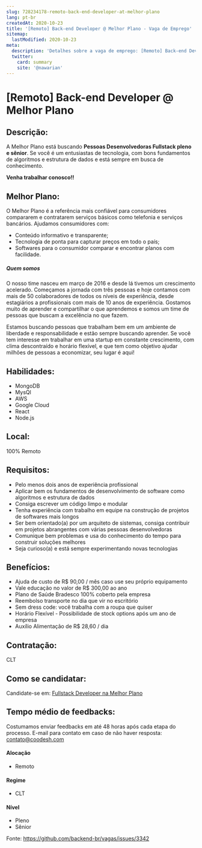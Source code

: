 ```yaml
---
slug: 728234178-remoto-back-end-developer-at-melhor-plano
lang: pt-br
createdAt: 2020-10-23
title: '[Remoto] Back-end Developer @ Melhor Plano - Vaga de Emprego'
sitemap:
  lastModified: 2020-10-23
meta:
  description: 'Detalhes sobre a vaga de emprego: [Remoto] Back-end Developer @ Melhor Plano'
  twitter:
    card: summary
    site: '@nawarian'
---
```


# [Remoto] Back-end Developer @ Melhor Plano

## Descrição: 
 <p>A Melhor Plano está buscando <strong>Pessoas Desenvolvedoras Fullstack pleno e sênior</strong>. Se você é um entusiastas de tecnologia, com bons fundamentos de algoritmos e estrutura de dados e está sempre em busca de conhecimento.&nbsp;</p>
<p><strong>Venha trabalhar conosco!!</strong></p>

## Melhor Plano: 
 <p>O Melhor Plano é a referência mais confiável para consumidores compararem e contratarem serviços básicos como telefonia e serviços bancários. Ajudamos consumidores com:</p>
<ul>
<li>Conteúdo informativo e transparente;</li>
<li>Tecnologia de ponta para capturar preços em todo o país;</li>
<li>Softwares para o consumidor comparar e encontrar planos com facilidade.</li>
</ul>
<p></p>
<h5>Quem somos</h5>
<p>O nosso time nasceu em março de 2016 e desde lá tivemos um crescimento acelerado. Começamos a jornada com três pessoas e hoje contamos com mais de 50 colaboradores de todos os níveis de experiência, desde estagiários a profissionais com mais de 10 anos de experiência. Gostamos muito de aprender e compartilhar o que aprendemos e somos um time de pessoas que buscam a excelência no que fazem.</p>
<p></p>
<p>Estamos buscando pessoas que trabalham bem em um ambiente de liberdade e responsabilidade e estão sempre buscando aprender. Se você tem interesse em trabalhar em uma startup em constante crescimento, com clima descontraído e horário flexível, e que tem como objetivo ajudar milhões de pessoas a economizar, seu lugar é aqui!</p>

## Habilidades: 
 - MongoDB 
- MysQl 
- AWS 
- Google Cloud 
- React 
- Node.js

## Local: 
 100% Remoto

## Requisitos: 
 - Pelo menos dois anos de experiência profissional 
- Aplicar bem os fundamentos de desenvolvimento de software como algoritmos e estrutura de dados 
- Consiga escrever um código limpo e modular 
- Tenha experiência com trabalho em equipe na construção de projetos de softwares mais longos 
- Ser bem orientado(a) por um arquiteto de sistemas, consiga contribuir em projetos abrangentes com várias pessoas desenvolvedoras 
- Comunique bem problemas e usa do conhecimento do tempo para construir soluções melhores 
- Seja curioso(a) e está sempre experimentando novas tecnologias

## Benefícios: 
 - Ajuda de custo de R$ 90,00 / mês caso use seu próprio equipamento 
- Vale educação no valor de R$ 300,00 ao ano 
- Plano de Saúde Bradesco 100% coberto pela empresa 
- Reembolso transporte no dia que vir no escritório 
- Sem dress code: você trabalha com a roupa que quiser 
- Horário Flexível - Possibilidade de stock options após um ano de empresa 
- Auxílio Alimentação de R$ 28,60 / dia

## Contratação: 
CLT

## Como se candidatar:
Candidate-se em: [Fullstack Developer na Melhor Plano](https://coodesh.com/vagas/pessoa-desenvolvedor-a-fullstack-pleno-senior-164547?origin=github&modal=open)

## Tempo médio de feedbacks:
 Costumamos enviar feedbacks em até 48 horas após cada etapa do processo. E-mail para contato em caso de não haver resposta: [contato@coodesh.com](mailto:contato@coodesh.com)

#### Alocação
- Remoto

#### Regime
- CLT

#### Nível
- Pleno
- Sênior

Fonte: https://github.com/backend-br/vagas/issues/3342